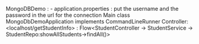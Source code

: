 MongoDBDemo : - 
application.properties : put the username and the password in the url for the connection
Main class MongoDbDemoApplication implements CommandLineRunner 
Controller: <localhost/getStudentInfo> : Flow<StudentController -> StudentService -> StudentRepo:showAllStudents->findAll()>
